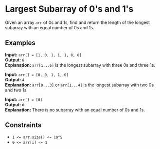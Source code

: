 # Largest Subarray of 0's and 1's

Given an array `arr` of 0s and 1s, find and return the length of the longest subarray with an equal number of 0s and 1s.

## Examples

**Input:** `arr[] = [1, 0, 1, 1, 1, 0, 0]`  
**Output:** `6`  
**Explanation:** `arr[1...6]` is the longest subarray with three 0s and three 1s.

**Input:** `arr[] = [0, 0, 1, 1, 0]`  
**Output:** `4`  
**Explanation:** `arr[0...3]` or `arr[1...4]` is the longest subarray with two 0s and two 1s.

**Input:** `arr[] = [0]`  
**Output:** `0`  
**Explanation:** There is no subarray with an equal number of 0s and 1s.

## Constraints

- `1 <= arr.size() <= 10^5`
- `0 <= arr[i] <= 1`
